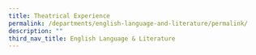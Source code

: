 ```yaml
---
title: Theatrical Experience
permalink: /departments/english-language-and-literature/permalink/
description: ""
third_nav_title: English Language & Literature
---
```

